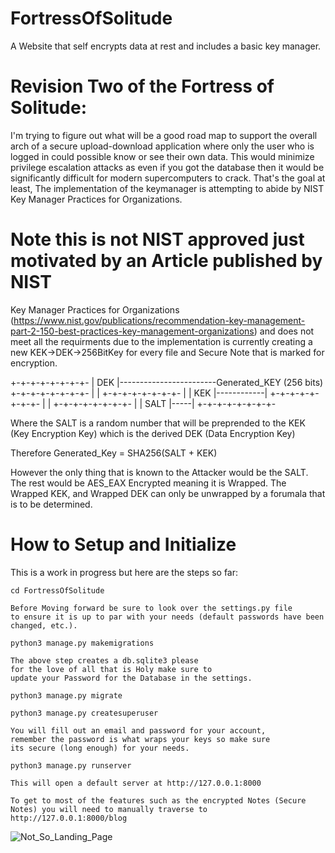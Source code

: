 # FortressOfSolitude
A Website that self encrypts data at rest and includes a basic key manager.

# Revision Two of the Fortress of Solitude:
I'm trying to figure out what will be a good road map to support the overall arch of a secure upload-download application where only the user who is logged in could possible know or see their own data. This would minimize privilege escalation attacks as even if you got the database then it would be significantly difficult for modern supercomputers to crack. That's the goal at least, The implementation of the keymanager is attempting to abide by NIST Key Manager Practices for Organizations. 

# Note this is not NIST approved just motivated by an Article published by NIST
Key Manager Practices for Organizations (https://www.nist.gov/publications/recommendation-key-management-part-2-150-best-practices-key-management-organizations)
and does not meet all the requirments due to the implementation is currently creating a new KEK->DEK->256BitKey for every file and Secure Note that is marked for encryption.


+-+-+-+-+-+-+-+-
| DEK            |------------------------Generated_KEY (256 bits)
+-+-+-+-+-+-+-+- |
|
+-+-+-+-+-+-+-+- |
| KEK            |------------|
+-+-+-+-+-+-+-+- |
|
+-+-+-+-+-+-+-+- |
| SALT           |-----|
+-+-+-+-+-+-+-+-

Where the SALT is a random number that will be preprended to the KEK (Key Encryption Key) which is the derived DEK (Data Encryption Key)

Therefore Generated_Key = SHA256(SALT + KEK)

However the only thing that is known to the Attacker would be the SALT. The rest would be AES_EAX Encrypted meaning it is Wrapped. The Wrapped KEK, and Wrapped DEK can only be unwrapped by a forumala that is to be determined.


# How to Setup and Initialize
This is a work in progress but here are the steps so far:

` cd FortressOfSolitude `

    Before Moving forward be sure to look over the settings.py file
    to ensure it is up to par with your needs (default passwords have been changed, etc.).

` python3 manage.py makemigrations `

    The above step creates a db.sqlite3 please 
    for the love of all that is Holy make sure to 
    update your Password for the Database in the settings.

` python3 manage.py migrate `
    

` python3 manage.py createsuperuser `

    You will fill out an email and password for your account, 
    remember the password is what wraps your keys so make sure 
    its secure (long enough) for your needs.
    
` python3 manage.py runserver `

    This will open a default server at http://127.0.0.1:8000
    
    To get to most of the features such as the encrypted Notes (Secure Notes) you will need to manually traverse to http://127.0.0.1:8000/blog
    
![Not_So_Landing_Page](https://user-images.githubusercontent.com/33583381/127745834-4f2714fb-8fbc-4955-8b32-6a0f14bc6f6d.PNG)


